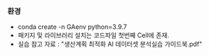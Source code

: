 ### 환경
- conda	create -n	GAenv	python=3.9.7
- 패키지 및 라이브러리 설치는 코드파일 첫번째 Cell에 존재.
- 실습 참고 자료 : "생산계획 최적화 AI 데이터셋 분석실습 가이드북.pdf"
